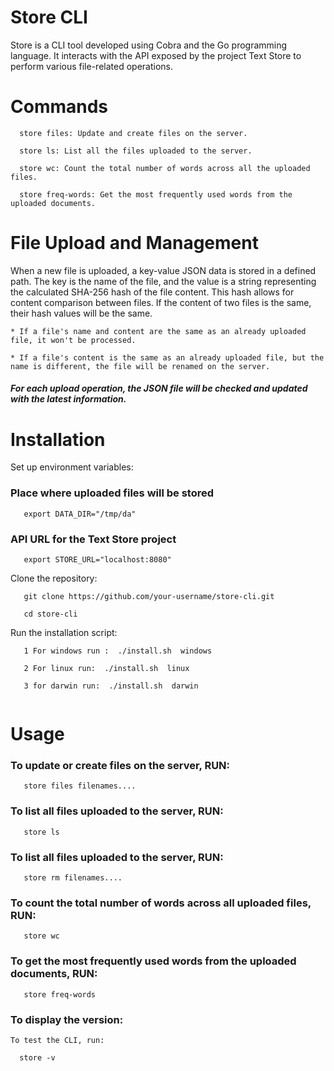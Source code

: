 # Store CLI
  Store is a CLI tool developed using Cobra and the Go programming language. It interacts with the API exposed by the project Text Store to perform various file-related operations.

# Commands
```
  store files: Update and create files on the server.
 
  store ls: List all the files uploaded to the server.
 
  store wc: Count the total number of words across all the uploaded files.
 
  store freq-words: Get the most frequently used words from the uploaded documents.
```

# File Upload and Management

  When a new file is uploaded, a key-value JSON data is stored in a defined path. The key is the name of the file, and the value is a string representing the calculated SHA-256 hash of the file 
  content. This hash allows for content comparison between files. If the content of two files is the same, their hash values will be the same.
```
* If a file's name and content are the same as an already uploaded file, it won't be processed.

* If a file's content is the same as an already uploaded file, but the name is different, the file will be renamed on the server.
```
  
##### For each upload operation, the JSON file will be checked and updated with the latest information.



# Installation

   Set up environment variables:
 
### Place where uploaded files will be stored
```
   export DATA_DIR="/tmp/da"
```

### API URL for the Text Store project

```
   export STORE_URL="localhost:8080"
```

Clone the repository:
```
   git clone https://github.com/your-username/store-cli.git

   cd store-cli
```
Run the installation script:
```
   1 For windows run :  ./install.sh  windows

   2 For linux run:  ./install.sh  linux

   3 for darwin run:  ./install.sh  darwin
    
```

# Usage

### To update or create files on the server, RUN:
```
   store files filenames....
```
### To list all files uploaded to the server, RUN:

```
   store ls
````
### To list all files uploaded to the server, RUN:

```
   store rm filenames....
````
### To count the total number of words across all uploaded files, RUN:
```
   store wc
```
### To get the most frequently used words from the uploaded documents, RUN:
```
   store freq-words
```
### To display the version:
```
To test the CLI, run:

  store -v
